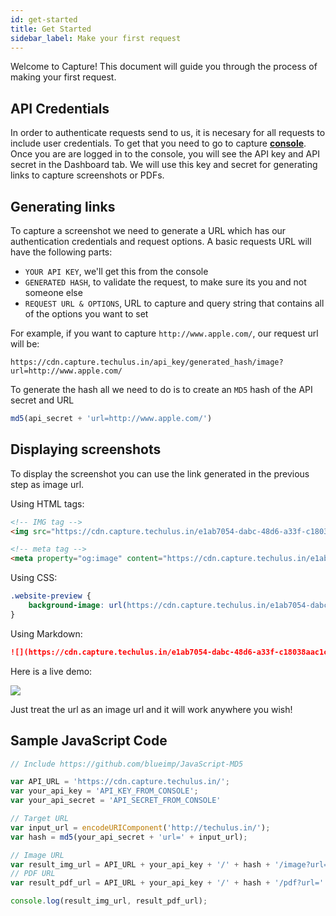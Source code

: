 ```yaml
---
id: get-started
title: Get Started
sidebar_label: Make your first request
---
```


Welcome to Capture! This document will guide you through the process of making your first request.

## API Credentials

In order to authenticate requests send to us, it is necesary for all requests to include user credentials. To get that you need to go to capture **[console](https://capture.techulus.in/console)**. Once you are are logged in to the console, you will see the API key and API secret in the Dashboard tab. We will use this key and secret for generating links to capture screenshots or PDFs.

## Generating links

To capture a screenshot we need to generate a URL which has our authentication credentials and request options. A basic requests URL will have the following parts:

- `YOUR API KEY`, we'll get this from the console
- `GENERATED HASH`, to validate the request, to make sure its you and not someone else
- `REQUEST URL & OPTIONS`, URL to capture and query string that contains all of the options you want to set

For example, if you want to capture `http://www.apple.com/`, our request url will be:

```text
https://cdn.capture.techulus.in/api_key/generated_hash/image?url=http://www.apple.com/
```

To generate the hash all we need to do is to create an `MD5` hash of the API secret and URL
```javascript
md5(api_secret + 'url=http://www.apple.com/')
```

## Displaying screenshots

To display the screenshot you can use the link generated in the previous step as image url.

Using HTML tags:
```html
<!-- IMG tag -->
<img src="https://cdn.capture.techulus.in/e1ab7054-dabc-48d6-a33f-c18038aac1c8/c87613a5bde6cdc09554e64c998cbffb/image?url=http://www.apple.com/&delay=2" />

<!-- meta tag -->
<meta property="og:image" content="https://cdn.capture.techulus.in/e1ab7054-dabc-48d6-a33f-c18038aac1c8/c87613a5bde6cdc09554e64c998cbffb/image?url=http://www.apple.com/&delay=2" />
```

Using CSS:
```css
.website-preview {
    background-image: url(https://cdn.capture.techulus.in/e1ab7054-dabc-48d6-a33f-c18038aac1c8/c87613a5bde6cdc09554e64c998cbffb/image?url=http://www.apple.com/&delay=2);
}
```

Using Markdown:
```md
![](https://cdn.capture.techulus.in/e1ab7054-dabc-48d6-a33f-c18038aac1c8/c87613a5bde6cdc09554e64c998cbffb/image?url=http://www.apple.com/&delay=2)
```

Here is a live demo:

![](https://cdn.capture.techulus.in/e1ab7054-dabc-48d6-a33f-c18038aac1c8/c87613a5bde6cdc09554e64c998cbffb/image?url=http://www.apple.com/&delay=2)

Just treat the url as an image url and it will work anywhere you wish!

## Sample JavaScript Code

```javascript
// Include https://github.com/blueimp/JavaScript-MD5

var API_URL = 'https://cdn.capture.techulus.in/';
var your_api_key = 'API_KEY_FROM_CONSOLE';
var your_api_secret = 'API_SECRET_FROM_CONSOLE'

// Target URL
var input_url = encodeURIComponent('http://techulus.in/');
var hash = md5(your_api_secret + 'url=' + input_url);

// Image URL
var result_img_url = API_URL + your_api_key + '/' + hash + '/image?url=' + input_url;
// PDF URL
var result_pdf_url = API_URL + your_api_key + '/' + hash + '/pdf?url=' + input_url;

console.log(result_img_url, result_pdf_url);
```